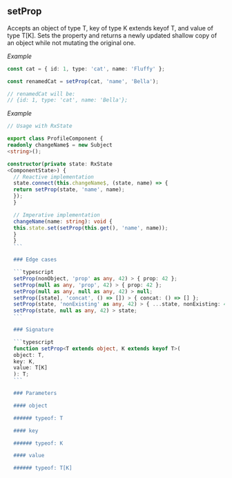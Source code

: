 ## setProp

  Accepts an object of type T, key of type K extends keyof T, and value of type T[K].
  Sets the property and returns a newly updated shallow copy of an object while not mutating the original one.

  _Example_

  ```typescript
  const cat = { id: 1, type: 'cat', name: 'Fluffy' };

  const renamedCat = setProp(cat, 'name', 'Bella');

  // renamedCat will be:
  // {id: 1, type: 'cat', name: 'Bella'};
  ```

  _Example_

  ```typescript
  // Usage with RxState

  export class ProfileComponent {
  readonly changeName$ = new Subject
<string>();

  constructor(private state: RxState
  <ComponentState>) {
    // Reactive implementation
    state.connect(this.changeName$, (state, name) => {
    return setProp(state, 'name', name);
    });
    }

    // Imperative implementation
    changeName(name: string): void {
    this.state.set(setProp(this.get(), 'name', name));
    }
    }
    ```

    ### Edge cases

    ```typescript
    setProp(nonObject, 'prop' as any, 42) > { prop: 42 };
    setProp(null as any, 'prop', 42) > { prop: 42 };
    setProp(null as any, null as any, 42) > null;
    setProp([state], 'concat', () => []) > { concat: () => [] };
    setProp(state, 'nonExisting' as any, 42) > { ...state, nonExisting: 42 };
    setProp(state, null as any, 42) > state;
    ```

    ### Signature

    ```typescript
    function setProp<T extends object, K extends keyof T>(
    object: T,
    key: K,
    value: T[K]
    ): T;
    ```

    ### Parameters

    #### object

    ###### typeof: T

    #### key

    ###### typeof: K

    #### value

    ###### typeof: T[K]

